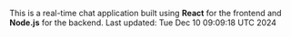 This is a real-time chat application built using **React** for the frontend and **Node.js** for the backend.
Last updated: Tue Dec 10 09:09:18 UTC 2024
